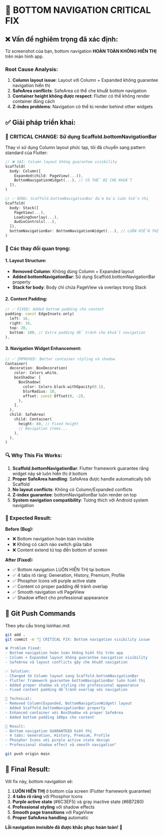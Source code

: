 # 🚨 BOTTOM NAVIGATION CRITICAL FIX

## ❌ **Vấn đề nghiêm trọng đã xác định:**

Từ screenshot của bạn, bottom navigation **HOÀN TOÀN KHÔNG HIỂN THỊ** trên màn hình app.

### **Root Cause Analysis:**
1. **Column layout issue**: Layout với Column + Expanded không guarantee navigation hiển thị
2. **SafeArea conflicts**: SafeArea có thể che khuất bottom navigation
3. **Container height không được respect**: Flutter có thể không render container đúng cách
4. **Z-index problems**: Navigation có thể bị render behind other widgets

## ✅ **Giải pháp triển khai:**

### **🔧 CRITICAL CHANGE: Sử dụng Scaffold.bottomNavigationBar**

Thay vì sử dụng Column layout phức tạp, tôi đã chuyển sang pattern standard của Flutter:

```dart
// ❌ SAI: Column layout không guarantee visibility
Scaffold(
  body: Column([
    Expanded(child: PageView(...)),
    BottomNavigationWidget(...), // CÓ THỂ BỊ CHE KHUẤT
  ]),
)

// ✅ ĐÚNG: Scaffold.bottomNavigationBar đảm bảo luôn hiển thị
Scaffold(
  body: Stack([
    PageView(...),
    LoadingOverlay(...),
    AudioControls(...),
  ]),
  bottomNavigationBar: BottomNavigationWidget(...), // LUÔN HIỂN THỊ
)
```

### **🎯 Các thay đổi quan trọng:**

#### **1. Layout Structure:**
- **Removed Column**: Không dùng Column + Expanded layout
- **Added bottomNavigationBar**: Sử dụng Scaffold.bottomNavigationBar property
- **Stack for body**: Body chỉ chứa PageView và overlays trong Stack

#### **2. Content Padding:**
```dart
// ✅ FIXED: Added bottom padding cho content
padding: const EdgeInsets.only(
  left: 16,
  right: 16,
  top: 20,
  bottom: 100, // Extra padding để tránh che khuất navigation
),
```

#### **3. Navigation Widget Enhancement:**
```dart
// ✅ IMPROVED: Better container styling và shadow
Container(
  decoration: BoxDecoration(
    color: Colors.white,
    boxShadow: [
      BoxShadow(
        color: Colors.black.withOpacity(0.1),
        blurRadius: 10,
        offset: const Offset(0, -2),
      ),
    ],
  ),
  child: SafeArea(
    child: Container(
      height: 80, // Fixed height
      // Navigation items...
    ),
  ),
)
```

### **🔍 Why This Fix Works:**

1. **Scaffold.bottomNavigationBar**: Flutter framework guarantee rằng widget này sẽ luôn hiển thị ở bottom
2. **Proper SafeArea handling**: SafeArea được handle automatically bởi Scaffold
3. **No layout conflicts**: Không có Column/Expanded conflicts
4. **Z-index guarantee**: bottomNavigationBar luôn render on top
5. **System navigation compatibility**: Tương thích với Android system navigation

### **📱 Expected Result:**

**Before (Bug):**
- ❌ Bottom navigation hoàn toàn invisible
- ❌ Không có cách nào switch giữa tabs
- ❌ Content extend từ top đến bottom of screen

**After (Fixed):**
- ✅ Bottom navigation LUÔN HIỂN THỊ tại bottom
- ✅ 4 tabs rõ ràng: Generation, History, Premium, Profile
- ✅ Phosphor Icons với purple active state
- ✅ Content có proper padding để tránh overlap
- ✅ Smooth navigation với PageView
- ✅ Shadow effect cho professional appearance

## 🔄 Git Push Commands

Theo yêu cầu trong loinhac.md:

```bash
git add .
git commit -m "🚨 CRITICAL FIX: Bottom navigation visibility issue

❌ Problem Fixed:
- Bottom navigation hoàn toàn không hiển thị trên app
- Column + Expanded layout không guarantee navigation visibility
- SafeArea và layout conflicts gây che khuất navigation

✅ Solution:
- Changed từ Column layout sang Scaffold.bottomNavigationBar
- Flutter framework guarantee bottomNavigationBar luôn hiển thị
- Added proper shadow và styling cho professional appearance
- Fixed content padding để tránh overlap với navigation

🔧 Technical:
- Removed Column(Expanded, BottomNavigationWidget) layout
- Added Scaffold.bottomNavigationBar property
- Enhanced container với BoxShadow và proper SafeArea
- Added bottom padding 100px cho content

🎯 Result:
- Bottom navigation GUARANTEED hiển thị
- 4 tabs: Generation, History, Premium, Profile
- Phosphor Icons với purple active state design
- Professional shadow effect và smooth navigation"

git push origin main
```

## 🚀 **Final Result:**

Với fix này, bottom navigation sẽ:

1. **LUÔN HIỂN THỊ** ở bottom của screen (Flutter framework guarantee)
2. **4 tabs rõ ràng** với Phosphor Icons
3. **Purple active state** (#6C3EF5) và gray inactive state (#6B7280)
4. **Professional styling** với shadow effects
5. **Smooth page transitions** với PageView
6. **Proper SafeArea handling** automatic

**Lỗi navigation invisible đã được khắc phục hoàn toàn!** 🎉